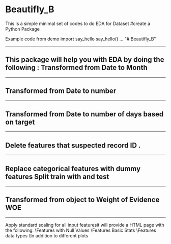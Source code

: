 # Beautifly_B
This is a simple minimal set of codes to do EDA for Dataset #create a Python Package

Example code
from demo import say_hello
say_hello()
...
"# Beautifly_B" 
_____________
This package will help you with EDA by doing the following :
Transformed from Date to Month
-----------------------------------------------------------------------------------------------------------------
-----------------------------------------------------------------------------------------------------------------
Transformed from Date to number 
-----------------------------------------------------------
-----------------------------------------------------------------------------------------------------------------
Transformed from Date to number of days based on target 
-----------------------------------------------------------------------------------------------------------------
-----------------------------------------------------------------------------------------------------------------
Delete features that suspected record ID .
-----------------------------------------------------------------------------------------------------------------
-----------------------------------------------------------------------------------------------------------------
Replace categorical features with dummy features 
Split train with  and test 
---------------------------------------------------------------------------------
-----------------------------------------------------------------------------------------------------------------
Transformed from object to Weight of Evidence WOE
-----------------------------------------------------------------------------------------------------------------
-----------------------------------------------------------------------------------------------------------------

Apply standard scaling for all input featuresit will provide a HTML page with the following: 
\\Features with Null Values
\\Features Basic Stats
\\Features data types
 \\In addition to different plots

